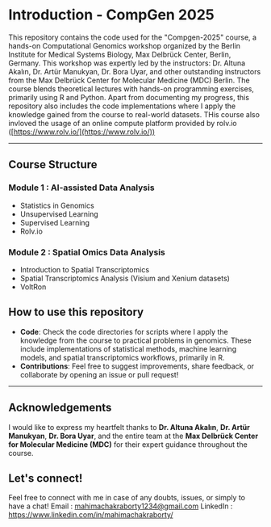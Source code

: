 # Introduction - CompGen 2025
This repository contains the code used for the "Compgen-2025" course, a hands-on Computational Genomics workshop organized by the Berlin Institute for Medical Systems Biology, 
Max Delbrück Center, Berlin, Germany. This workshop was expertly led by the instructors: Dr. Altuna Akalın, Dr. Artür Manukyan, Dr. Bora Uyar, and other outstanding instructors 
from the Max Delbrück Center for Molecular Medicine (MDC) Berlin. The course blends theoretical lectures with hands-on programming exercises, primarily using R and Python.
Apart from documenting my progress, this repository also includes the code implementations where I apply the knowledge gained from the course to real-world datasets. THis course also invloved the usage of an online compute platform provided by rolv.io ([https://www.rolv.io/](https://www.rolv.io/))

---
## Course Structure
### Module 1 : AI-assisted Data Analysis
- Statistics in Genomics
- Unsupervised Learning
- Supervised Learning
- Rolv.io

### Module 2 : Spatial Omics Data Analysis 
- Introduction to Spatial Transcriptomics
- Spatial Transcriptomics Analysis (Visium and Xenium datasets)
- VoltRon

## How to use this repository
- **Code**: Check the code directories for scripts where I apply the knowledge from the course to practical problems in genomics. These include implementations of statistical methods, machine learning models, and spatial transcriptomics workflows, primarily in R.
- **Contributions**: Feel free to suggest improvements, share feedback, or collaborate by opening an issue or pull request!

---

## Acknowledgements
I would like to express my heartfelt thanks to **Dr. Altuna Akalın**, **Dr. Artür Manukyan**, **Dr. Bora Uyar**, and the entire team at the **Max Delbrück Center for Molecular Medicine (MDC)** for their expert guidance throughout the course.

## Let's connect!
Feel free to connect with me in case of any doubts, issues, or simply to have a chat!
Email : mahimachakraborty1234@gmail.com
LinkedIn : [https://www.linkedin.com/in/mahimachakraborty/ ](https://www.linkedin.com/in/mahimachakraborty/ )
